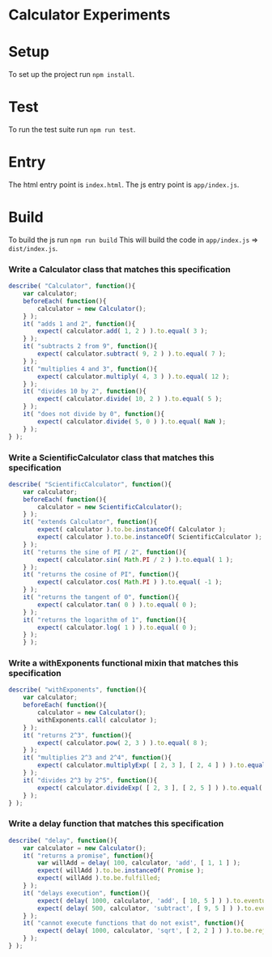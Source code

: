 # Calculator Experiments

# Setup
To set up the project run `npm install`.

# Test
To run the test suite run `npm run test`.

# Entry
The html entry point is `index.html`.
The js entry point is `app/index.js`.

# Build
To build the js run `npm run build`
This will build the code in `app/index.js` => `dist/index.js`.


### Write a Calculator class that matches this specification
```javascript
describe( "Calculator", function(){
    var calculator;
    beforeEach( function(){
        calculator = new Calculator();
    } );
    it( "adds 1 and 2", function(){
        expect( calculator.add( 1, 2 ) ).to.equal( 3 );
    } );
    it( "subtracts 2 from 9", function(){
        expect( calculator.subtract( 9, 2 ) ).to.equal( 7 );
    } );
    it( "multiplies 4 and 3", function(){
        expect( calculator.multiply( 4, 3 ) ).to.equal( 12 );
    } );
    it( "divides 10 by 2", function(){
        expect( calculator.divide( 10, 2 ) ).to.equal( 5 );
    } );
    it( "does not divide by 0", function(){
        expect( calculator.divide( 5, 0 ) ).to.equal( NaN );
    } );
} );
```

### Write a ScientificCalculator class that matches this specification
```javascript
describe( "ScientificCalculator", function(){
    var calculator;
    beforeEach( function(){
        calculator = new ScientificCalculator();
    } );
    it( "extends Calculator", function(){
        expect( calculator ).to.be.instanceOf( Calculator );
        expect( calculator ).to.be.instanceOf( ScientificCalculator );
    } );
    it( "returns the sine of PI / 2", function(){
        expect( calculator.sin( Math.PI / 2 ) ).to.equal( 1 );
    } );
    it( "returns the cosine of PI", function(){
        expect( calculator.cos( Math.PI ) ).to.equal( -1 );
    } );
    it( "returns the tangent of 0", function(){
        expect( calculator.tan( 0 ) ).to.equal( 0 );
    } );
    it( "returns the logarithm of 1", function(){
        expect( calculator.log( 1 ) ).to.equal( 0 );
    } );
    } );
```

### Write a withExponents functional mixin that matches this specification
```javascript
describe( "withExponents", function(){
    var calculator;
    beforeEach( function(){
        calculator = new Calculator();
        withExponents.call( calculator );
    } );
    it( "returns 2^3", function(){
        expect( calculator.pow( 2, 3 ) ).to.equal( 8 );
    } );
    it( "multiplies 2^3 and 2^4", function(){
        expect( calculator.multiplyExp( [ 2, 3 ], [ 2, 4 ] ) ).to.equal( 128 );
    } );
    it( "divides 2^3 by 2^5", function(){
        expect( calculator.divideExp( [ 2, 3 ], [ 2, 5 ] ) ).to.equal( 0.25 );
    } );
} );
```
### Write a delay function that matches this specification
```javascript
describe( "delay", function(){
    var calculator = new Calculator();
    it( "returns a promise", function(){
        var willAdd = delay( 100, calculator, 'add', [ 1, 1 ] );
        expect( willAdd ).to.be.instanceOf( Promise );
        expect( willAdd ).to.be.fulfilled;
    } );
    it( "delays execution", function(){
        expect( delay( 1000, calculator, 'add', [ 10, 5 ] ) ).to.eventually.equal( 15 );
        expect( delay( 500, calculator, 'subtract', [ 9, 5 ] ) ).to.eventually.equal( 4 );
    } );
    it( "cannot execute functions that do not exist", function(){
        expect( delay( 1000, calculator, 'sqrt', [ 2, 2 ] ) ).to.be.rejected;
    } );
} );
```